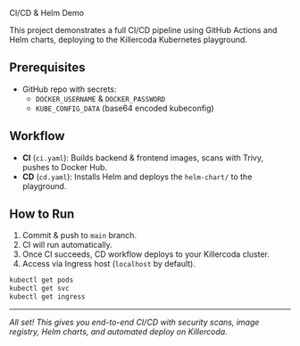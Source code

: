 CI/CD & Helm Demo

This project demonstrates a full CI/CD pipeline using GitHub Actions and Helm charts, deploying to the Killercoda Kubernetes playground.

## Prerequisites
- GitHub repo with secrets:
  - `DOCKER_USERNAME` & `DOCKER_PASSWORD`
  - `KUBE_CONFIG_DATA` (base64 encoded kubeconfig)

## Workflow
- **CI** (`ci.yaml`): Builds backend & frontend images, scans with Trivy, pushes to Docker Hub.
- **CD** (`cd.yaml`): Installs Helm and deploys the `helm-chart/` to the playground.

## How to Run
1. Commit & push to `main` branch.
2. CI will run automatically.
3. Once CI succeeds, CD workflow deploys to your Killercoda cluster.
4. Access via Ingress host (`localhost` by default).

```bash
kubectl get pods
kubectl get svc
kubectl get ingress
```

---

_All set! This gives you end-to-end CI/CD with security scans, image registry, Helm charts, and automated deploy on Killercoda._
